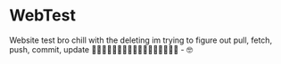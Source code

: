 # WebTest
Website test
bro chill with the deleting im trying to figure out pull, fetch, push, commit, update 🥺🥺🥺🥺🥺🥺🥺🥺🥺🥺🥺🥺🥺🥺🥺🥺🥺 - 🤓
